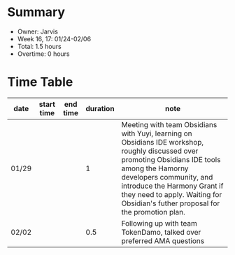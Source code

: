 # Summary
 * Owner: Jarvis
 * Week 16, 17: 01/24-02/06
 * Total: 1.5 hours
 * Overtime: 0 hours

 # Time Table
 | date  | start time  | end time | duration  |  note |
 |---|---|---|---|---|
 | 01/29 |   |   | 1 | Meeting with team Obsidians with Yuyi, learning on Obsidians IDE workshop, roughly discussed over promoting Obsidians IDE tools among the Hamorny developers community, and introduce the Harmony Grant if they need to apply. Waiting for Obsidian's futher proposal for the promotion plan.|
 | 02/02 |   |   | 0.5 | Following up with team TokenDamo, talked over preferred AMA questions  |
